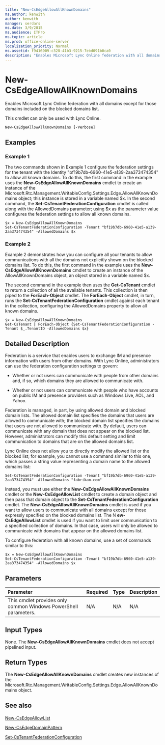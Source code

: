 ```yaml
---
title: "New-CsEdgeAllowAllKnownDomains"
ms.author: kenwith
author: kenwith
manager: serdars
ms.date: 3/9/2015
ms.audience: ITPro
ms.topic: article
ms.prod: office-online-server
localization_priority: Normal
ms.assetid: f9416909-c328-41b3-9215-7ebd091b0ca0
description: "Enables Microsoft Lync Online federation with all domains except for those domains included on the blocked domains list."
---
```


# New-CsEdgeAllowAllKnownDomains
 
Enables Microsoft Lync Online federation with all domains except for those domains included on the blocked domains list. 
  
This cmdlet can only be used with Lync Online.
  
```
New-CsEdgeAllowAllKnownDomains [-Verbose]
```

## Examples
<a name="Examples"> </a>

### Example 1

The two commands shown in Example 1 configure the federation settings for the tenant with the Identity "bf19b7db-6960-41e5-a139-2aa373474354" to allow all known domains. To do this, the first command in the example uses the **New-CsEdgeAllowAllKnownDomains** cmdlet to create an instance of the Microsoft.Rtc.Management.WritableConfig.Settings.Edge.AllowAllKnownDomains object; this instance is stored in a variable named $x. In the second command, the **Set-CsTenantFederationConfiguration** cmdlet is called along with the AllowedDomains parameter; using $x as the parameter value configures the federation settings to allow all known domains.
  
```
$x = New-CsEdgeAllowAllKnownDomains
Set-CsTenantFederationConfiguration -Tenant "bf19b7db-6960-41e5-a139-2aa373474354" -AllowedDomains $x
```

### Example 2

Example 2 demonstrates how you can configure all your tenants to allow communications with all the domains not explicitly shown on the blocked domains list. To do this, the first command in the example uses the **New-CsEdgeAllowAllKnownDomains** cmdlet to create an instance of the AllowAllKnownDomains object, an object stored in a variable named $x.
  
The second command in the example then uses the **Get-CsTenant** cmdlet to return a collection of all the available tenants. This collection is then piped to the **ForEach-Object** cmdlet. The **ForEach-Object** cmdlet, in turn, runs the **Set-CsTenantFederationConfiguration** cmdlet against each tenant in the collection, configuring the AllowedDomains property to allow all known domains.
  
```
$x = New-CsEdgeAllowAllKnownDomains
Get-CsTenant | ForEach-Object {Set-CsTenantFederationConfiguration -Tenant $_.TenantID -AllowedDomains $x}
```

## Detailed Description
<a name="DetailedDescription"> </a>

Federation is a service that enables users to exchange IM and presence information with users from other domains. With Lync Online, administrators can use the federation configuration settings to govern:
  
- Whether or not users can communicate with people from other domains and, if so, which domains they are allowed to communicate with.
    
- Whether or not users can communicate with people who have accounts on public IM and presence providers such as Windows Live, AOL, and Yahoo.
    
Federation is managed, in part, by using allowed domain and blocked domain lists. The allowed domain list specifies the domains that users are allowed to communicate with; the blocked domain list specifies the domains that users are not allowed to communicate with. By default, users can communicate with any domain that does not appear on the blocked list. However, administrators can modify this default setting and limit communication to domains that are on the allowed domains list.
  
Lync Online does not allow you to directly modify the allowed list or the blocked list; for example, you cannot use a command similar to this one, which passes a string value representing a domain name to the allowed domains list:
  
```
Set-CsTenantFederationConfiguration -Tenant "bf19b7db-6960-41e5-a139-2aa373474354" -AllowedDomains "fabrikam.com"
```

Instead, you must use either the **New-CsEdgeAllowAllKnownDomains** cmdlet or the **New-CsEdgeAllowList** cmdlet to create a domain object and then pass that domain object to the **Set-CsTenantFederationConfiguration** cmdlet. The **New-CsEdgeAllowAllKnownDomains** cmdlet is used if you want to allow users to communicate with all domains except for those expressly specified on the blocked domains list. The N **ew-CsEdgeAllowList** cmdlet is used if you want to limit user communication to a specified collection of domains. In that case, users will only be allowed to communicate with domains that appear on the allowed domains list.
  
To configure federation with all known domains, use a set of commands similar to this:
  
```
$x = New-CsEdgeAllowAllKnownDomains
Set-CsTenantFederationConfiguration -Tenant "bf19b7db-6960-41e5-a139-2aa373474354" -AllowedDomains $x
```

## Parameters
<a name="DetailedDescription"> </a>

|**Parameter**|**Required**|**Type**|**Description**|
|:-----|:-----|:-----|:-----|
|This cmdlet provides only common Windows PowerShell parameters.  <br/> |N/A  <br/> |N/A  <br/> |N/A  <br/> |
   
## Input Types
<a name="InputTypes"> </a>

None. The **New-CsEdgeAllowAllKnownDomains** cmdlet does not accept pipelined input.
  
## Return Types
<a name="ReturnTypes"> </a>

The **New-CsEdgeAllowAllKnownDomains** cmdlet creates new instances of the Microsoft.Rtc.Management.WritableConfig.Settings.Edge.AllowAllKnownDomains object.
  
## See also
<a name="ReturnTypes"> </a>

#### 

[New-CsEdgeAllowList](new-csedgeallowlist.md)
  
[New-CsEdgeDomainPattern](new-csedgedomainpattern.md)
  
[Set-CsTenantFederationConfiguration](set-cstenantfederationconfiguration.md)

